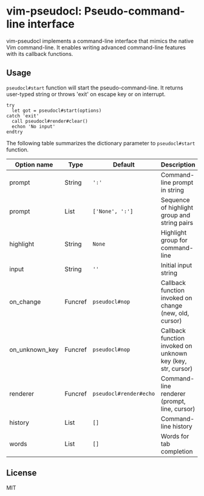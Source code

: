 vim-pseudocl: Pseudo-command-line interface
===========================================

vim-pseudocl implements a command-line interface that mimics the native Vim
command-line. It enables writing advanced command-line features with its
callback functions.

Usage
-----

`pseudocl#start` function will start the pseudo-command-line. It returns
user-typed string or throws 'exit' on escape key or on interrupt.

```vim
try
  let got = pseudocl#start(options)
catch 'exit'
  call pseudocl#render#clear()
  echon 'No input'
endtry
```

The following table summarizes the dictionary parameter to `pseudocl#start`
function.

| Option name    | Type    | Default                | Description                                                 |
| -------------- | ------  | ---------------------- | ----------------------------------------------------------- |
| prompt         | String  | `':'`                  | Command-line prompt in string                               |
| prompt         | List    | `['None', ':']`        | Sequence of highlight group and string pairs                |
| highlight      | String  | `None`                 | Highlight group for command-line                            |
| input          | String  | `''`                   | Initial input string                                        |
| on_change      | Funcref | `pseudocl#nop`         | Callback function invoked on change (new, old, cursor)      |
| on_unknown_key | Funcref | `pseudocl#nop`         | Callback function invoked on unknown key (key, str, cursor) |
| renderer       | Funcref | `pseudocl#render#echo` | Command-line renderer (prompt, line, cursor)                |
| history        | List    | `[]`                   | Command-line history                                        |
| words          | List    | `[]`                   | Words for tab completion                                    |

License
-------

MIT

